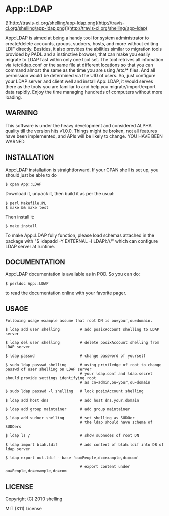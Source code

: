 # App::LDAP

[![http://travis-ci.org/shelling/app-ldap.png](http://travis-ci.org/shelling/app-ldap.png)](http://travis-ci.org/shelling/app-ldap)

App::LDAP is aimed at being a handy tool for system administrator to create/delete accounts, groups, sudoers, hosts, and
more without editing LDIF directly. Besides, it also provides the abilities similar to migration tools provided by PADL
and a instinctive browser, that can make you easily migrate to LDAP fast within only one tool set. The tool retrives all
infomation via /etc/ldap.conf or the same file at different locations so that you can command almost the same as the
time you are using /etc/* files. And all permission would be determined via the UID of users. So, just configure your
LDAP server and client well and install App::LDAP, it would serves there as the tools you are familiar to and help you
migrate/import/export data rapidly. Enjoy the time managing hundreds of computers without more loading.

## WARNING

This software is under the heavy development and considered ALPHA
quality till the version hits v1.0.0. Things might be broken, not all
features have been implemented, and APIs will be likely to change. YOU
HAVE BEEN WARNED.

## INSTALLATION

App::LDAP installation is straightforward. If your CPAN shell is set up,
you should just be able to do

    $ cpan App::LDAP

Download it, unpack it, then build it as per the usual:

    $ perl Makefile.PL
    $ make && make test

Then install it:

    $ make install

To make App::LDAP fully function, please load schemas attached in the package with "$ ldapadd -Y EXTERNAL -I LDAPI:///"
which can configure LDAP server at runtime.

## DOCUMENTATION

App::LDAP documentation is available as in POD. So you can do:

    $ perldoc App::LDAP

to read the documentation online with your favorite pager.

## USAGE

    Following usage example assume that root DN is ou=your,ou=domain.

    $ ldap add user shelling         # add posixAccount shelling to LDAP server

    $ ldap del user shelling         # delete posixAccount shelling from LDAP server

    $ ldap passwd                    # change password of yourself

    $ sudo ldap passwd shelling      # using priviledge of root to change passwd of user shelling on LDAP server
                                     # your ldap.conf and ldap.secret should provide settings identifying root 
                                     # as cn=admin,ou=your,ou=domain

    $ sudo ldap passwd -l shelling   # lock posixAccount shelling

    $ ldap add host dns              # add host dns.your.domain

    $ ldap add group maintainer      # add group maintainer

    $ ldap add sudoer shelling       # set shelling as SUDOer
                                     # the ldap should have schema of SUDOers

    $ ldap ls /                      # show subnodes of root DN

    $ ldap import blah.ldif          # add content of blah.ldif into DB of ldap server

    $ ldap export out.ldif --base 'ou=People,dc=example,dc=com'

                                     # export content under ou=People,dc=example,dc=com

## LICENSE

Copyright (C) 2010 shelling

MIT (X11) License
